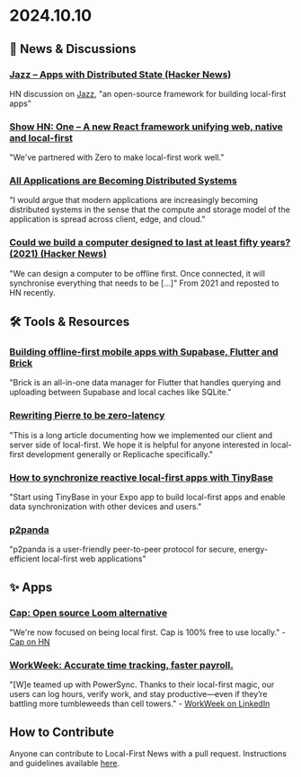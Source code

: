 # 2024.10.10

## 📰 News & Discussions 

### [Jazz – Apps with Distributed State (Hacker News)](https://news.ycombinator.com/item?id=41748912)
HN discussion on [Jazz](https://jazz.tools/), "an open-source framework for building local-first apps"

### [Show HN: One – A new React framework unifying web, native and local-first](https://news.ycombinator.com/item?id=41742278)
"We've partnered with Zero to make local-first work well."

### [All Applications are Becoming Distributed Systems](https://davistreybig.substack.com/p/all-applications-are-becoming-distributed)
"I would argue that modern applications are increasingly becoming distributed systems in the sense that the compute and storage model of the application is spread across client, edge, and cloud."

### [Could we build a computer designed to last at least fifty years? (2021) (Hacker News)](https://news.ycombinator.com/item?id=41765098)
"We can design a computer to be offline first. Once connected, it will synchronise everything that needs to be [...]" From 2021 and reposted to HN recently. 


## 🛠️ Tools & Resources

### [Building offline-first mobile apps with Supabase, Flutter and Brick](https://supabase.com/blog/offline-first-flutter-apps)
"Brick is an all-in-one data manager for Flutter that handles querying and uploading between Supabase and local caches like SQLite."

### [Rewriting Pierre to be zero-latency](https://docs.pierre.co/changelog/local-first)
"This is a long article documenting how we implemented our client and server side of local-first. We hope it is helpful for anyone interested in local-first development generally or Replicache specifically."

### [How to synchronize reactive local-first apps with TinyBase](https://expo.dev/blog/how-to-synchronize-reactive-local-first-apps-with-tinybase)
"Start using TinyBase in your Expo app to build local-first apps and enable data synchronization with other devices and users."

### [p2panda](https://github.com/p2panda)
"p2panda is a user-friendly peer-to-peer protocol for secure, energy-efficient local-first web applications"


## ✨ Apps

### [Cap: Open source Loom alternative](https://cap.so/)
"We're now focused on being local first. Cap is 100% free to use locally." - [Cap on HN](https://news.ycombinator.com/item?id=41741422)

### [WorkWeek: Accurate time tracking, faster payroll.](https://www.workweek.co.za/)
"[W]e teamed up with PowerSync. Thanks to their local-first magic, our users can log hours, verify work, and stay productive—even if they’re battling more tumbleweeds than cell towers." - [WorkWeek on LinkedIn](https://www.linkedin.com/feed/update/urn:li:activity:7247588625926791168/)


## How to Contribute
Anyone can contribute to Local-First News with a pull request. Instructions and guidelines available [here](https://github.com/localfirstnews/localfirstnews).

